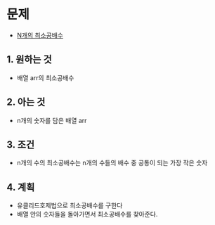 # 문제

- [N개의 최소공배수](https://school.programmers.co.kr/learn/courses/30/lessons/12953)

## 1. 원하는 것
- 배열 arr의 최소공배수

## 2. 아는 것
- n개의 숫자를 담은 배열 arr

## 3. 조건
- n개의 수의 최소공배수는 n개의 수들의 배수 중 공통이 되는 가장 작은 숫자

## 4. 계획
- 유클리드호제법으로 최소공배수를 구한다
- 배열 안의 숫자들을 돌아가면서 최소공배수를 찾아준다.